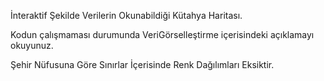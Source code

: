 İnteraktif Şekilde Verilerin Okunabildiği Kütahya Haritası.

Kodun çalışmaması durumunda VeriGörselleştirme içerisindeki açıklamayı okuyunuz.

Şehir Nüfusuna Göre Sınırlar İçerisinde Renk Dağılımları Eksiktir.  
